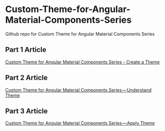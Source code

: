 # Custom-Theme-for-Angular-Material-Components-Series

Github repo for Custom Theme for Angular Material Components Series

## Part 1 Article

[Custom Theme for Angular Material Components Series - Create a Theme](https://medium.com/@shhdharmen/custom-theme-for-angular-material-components-series-create-a-theme-42229068271d)

## Part 2 Article

[Custom Theme for Angular Material Components Series — Understand Theme](https://medium.com/@shhdharmen/custom-theme-for-angular-material-components-series-understand-theme-1cb7f9e6efc5)

## Part 3 Article

[Custom Theme for Angular Material Components Series — Apply Theme](https://medium.com/@shhdharmen/custom-theme-for-angular-material-components-series-apply-theme-c12ce3bfa4a)